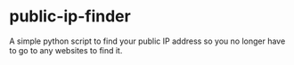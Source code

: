# public-ip-finder

A simple python script to find your public IP address so you no longer have to go to any websites to find it.
